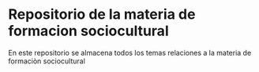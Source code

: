  # Repositorio de la materia de formacion sociocultural
 En este repositorio se almacena todos los temas relaciones a la materia de formaciòn sociocultural